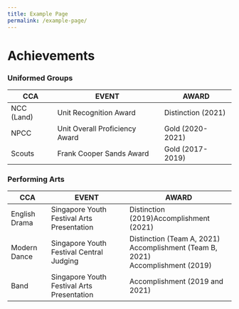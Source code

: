 ```yaml
---
title: Example Page
permalink: /example-page/
---
```

# **Achievements**

### Uniformed Groups

| CCA 	| EVENT 	| AWARD 	|
|---	|---	|---	|
| NCC (Land) 	| Unit Recognition Award 	| Distinction (2021) 	|
| NPCC 	| Unit Overall Proficiency Award  	| Gold (2020-2021) 	|
| Scouts 	| Frank Cooper Sands Award  	| Gold (2017-2019) 	|



### Performing Arts

| CCA 	| EVENT 	| AWARD 	|
|---	|---	|---	|
| English Drama  	| Singapore Youth Festival Arts Presentation  	| Distinction (2019)Accomplishment (2021) 	|
| Modern Dance 	| Singapore Youth Festival Central Judging   	| Distinction (Team A, 2021)<br>Accomplishment (Team B, 2021)<br>Accomplishment (2019) 	|
| Band 	| Singapore Youth Festival Arts Presentation  	| Accomplishment (2019 and 2021) 	|
